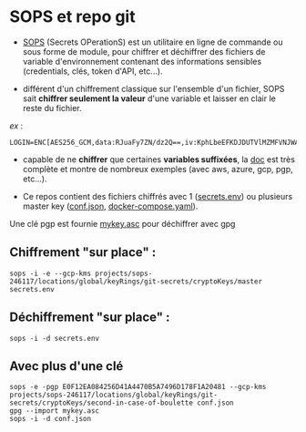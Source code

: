 # SOPS et repo git

* [SOPS](https://github.com/mozilla/sops) (Secrets OPerationS) est un utilitaire 
en ligne de commande ou sous forme de module, pour chiffrer et déchiffrer des fichiers 
de variable d'environnement contenant des informations sensibles 
(credentials, clés, token d'API, etc...).

* différent d'un chiffrement classique sur l'ensemble d'un fichier, SOPS sait **chiffrer
seulement la valeur** d'une variable et laisser en clair le reste du fichier.

*ex* : 
    
    LOGIN=ENC[AES256_GCM,data:RJuaFy7ZN/dz2Q==,iv:KphLbeEFKDJDUTVlMZMFVNJWAGJRyOpLkMmnqK56jso=,tag:cOJjZ2GaUYJH5NjQEtFjCw==,type:str]

* capable de ne **chiffrer** que certaines **variables suffixées**, 
la [doc](https://github.com/mozilla/sops#usage) est très complète et montre de nombreux exemples
 (avec aws, azure, gcp, pgp, etc...). 

 * Ce repos contient des fichiers chiffrés avec 1 ([secrets.env](secrets.env)) ou plusieurs master key 
([conf.json](conf.json),  [docker-compose.yaml](docker-compose.yaml)).

Une clé pgp est fournie [mykey.asc](mykey.asc) pour déchiffrer avec gpg


## Chiffrement "sur place" :

	sops -i -e --gcp-kms projects/sops-246117/locations/global/keyRings/git-secrets/cryptoKeys/master secrets.env
	
## Déchiffrement "sur place" :

	sops -i -d secrets.env


## Avec plus d'une clé

	sops -e -pgp E0F12EA084256D41A4470B5A7496D178F1A20481 --gcp-kms projects/sops-246117/locations/global/keyRings/git-secrets/cryptoKeys/second-in-case-of-boulette conf.json
	gpg --import mykey.asc
	sops -i -d conf.json
